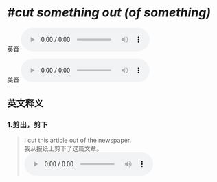 # ***\#cut something out (of something)*** 
英音
<audio src="./media/cut something out of something1_AAC.aac" controls="controls"></audio>

美音
<audio src="./media/cut something out (of something)2.aac" controls="controls"></audio>



  

英文释义
---
### 1.**剪出，剪下**  

 > I cut this article out of the newspaper.  
 > 我从报纸上剪下了这篇文章。    
<audio src="./media/cut-24.aac" controls="controls"></audio>



